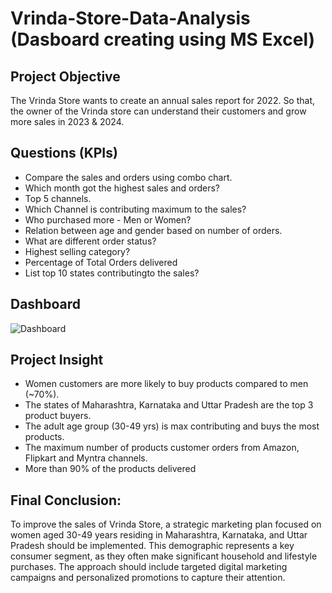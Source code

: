 # Vrinda-Store-Data-Analysis (Dasboard creating using MS Excel)

## Project Objective
The Vrinda Store wants to create an annual sales report for 2022. So that, the owner of the Vrinda store can understand their customers and grow more sales in 2023 & 2024.

## Questions (KPIs)
- Compare the sales and orders using combo chart.
- Which month got the highest sales and orders?
- Top 5 channels.
- Which Channel is contributing maximum to the sales?
- Who purchased more - Men or Women?
- Relation between age and gender based on number of orders.
- What are different order status?
- Highest selling category?
- Percentage of Total Orders delivered
- List top 10 states contributingto the sales?

## Dashboard
![Dashboard](https://github.com/user-attachments/assets/a8fdcd8f-d608-4808-b585-798db3a10117)

## Project Insight
- Women customers are more likely to buy products compared to men (~70%).
- The states of Maharashtra, Karnataka and Uttar Pradesh are the top 3 product buyers.
- The adult age group (30-49 yrs) is max contributing and buys the most products.
- The maximum number of products customer orders from Amazon, Flipkart and Myntra channels.
- More than 90% of the products delivered

## Final Conclusion:
To improve the sales of Vrinda Store, a strategic marketing plan focused on women aged 30-49 years residing in Maharashtra, Karnataka, and Uttar Pradesh should be implemented. This demographic represents a key consumer segment, as they often make significant household and lifestyle purchases. The approach should include targeted digital marketing campaigns and personalized promotions to capture their attention.



